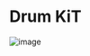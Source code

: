 # Drum KiT







![image](https://github.com/user-attachments/assets/be75a35c-d65d-4cc1-b710-437efd6b86bf)
